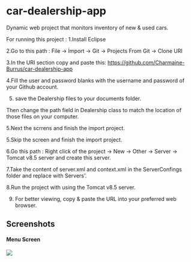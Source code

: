 # car-dealership-app
Dynamic web project that monitors inventory of new & used cars.

For running this project :
1.Install Eclipse

2.Go to this path : File -> İmport -> Git -> Projects From Git ->  Clone URI

3.In the URI section copy and paste this: https://github.com/Charmaine-Burrus/car-dealership-app

4.Fill the user and password blanks with the username and password of your Github account.

5. save the Dealership files to your documents folder. 

Then change the path field in Dealership class to match the location of those files on your computer. 

5.Next the scrrens and finish the import project.

5.Skip the screen and finish the import project.

6.Go this path : Right click of the project -> New -> Other -> Server -> Tomcat v8.5 server and create this server.

7.Take the content of server.xml and context.xml in the ServerConfings folder and replace with Servers'.

8.Run the project with using the Tomcat v8.5 server.

9. For better viewing, copy & paste the URL into your preferred web browser.

## Screenshots
#### Menu Screen
![](img/search.jpg)

